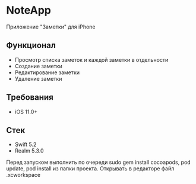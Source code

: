 # NoteApp
Приложение "Заметки" для iPhone

## Функционал
- Просмотр списка заметок и каждой заметки в отдельности
- Создание заметки
- Редактирование заметки
- Удаление заметки

## Требования
- iOS 11.0+

## Стек
- Swift 5.2
- Realm 5.3.0

Перед запуском выполнить по очереди sudo gem install cocoapods, pod update, pod install из папки проекта. 
Открывать в редакторе файл .xcworkspace
